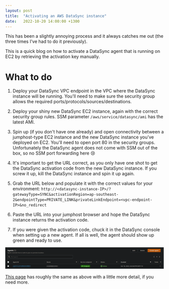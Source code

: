 ```yaml
---
layout: post
title:  "Activating an AWS DataSync instance"
date:   2022-10-20 14:00:00 +1300
---
```


This has been a slightly annoying process and it always catches me out (the three times I've had to do it previously). 

This is a quick blog on how to activate a DataSync agent that is running on EC2 by retrieving the activation key manually. 


# What to do

1. Deploy your DataSync VPC endpoint in the VPC where the DataSync instance will be running. You'll need to make sure the security group allows the required ports/protocols/sources/destinations. 

1. Deploy your shiny new DataSync EC2 instance, again with the correct security group rules. SSM parameter `/aws/service/datasync/ami` has the latest AMI. 

1. Spin up (if you don't have one already) and open connectivity between a jumphost-type EC2 instance and the new DataSync instance you've deployed on EC2. You'll need to open port 80 in the security groups. Unfortunately the DataSync agent does not come with SSM out of the box, so no SSM port forwarding here 😢

1. It's important to get the URL correct, as you only have one shot to get the DataSync activation code from the new DataSync instance. If you screw it up, kill the DataSync instance and spin it up again. 

1. Grab the URL below and populate it with the correct values for your environment: 
`http://<datasync-instance-IP>/?gatewayType=SYNC&activationRegion=ap-southeast-2&endpointType=PRIVATE_LINK&privateLinkEndpoint=<vpc-endpoint-IP>&no_redirect`

1. Paste the URL into your jumphost browser and hope the DataSync instance returns the activation code. 

1. If you were given the activation code, chuck it in the DataSync console when setting up a new agent. If all is well, the agent should show up green and ready to use. 


![img1](../_media/2022-10-20-datasync-activation-img1.png)


[This page](https://aws.amazon.com/premiumsupport/knowledge-center/datasync-cross-activate-agent/) has roughly the same as above with a little more detail, if you need more. 

















